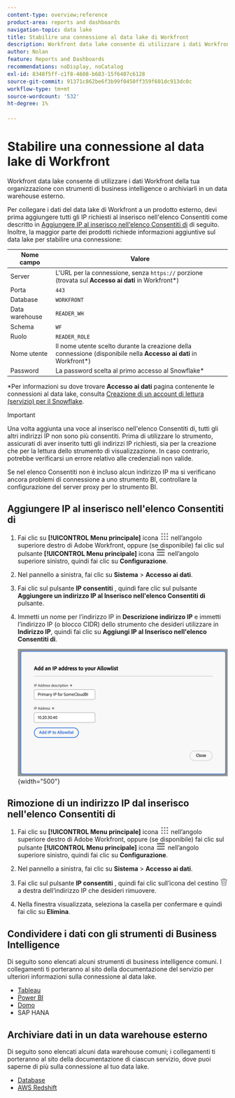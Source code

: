 ```yaml
---
content-type: overview;reference
product-area: reports and dashboards
navigation-topic: data lake
title: Stabilire una connessione al data lake di Workfront
description: Workfront data lake consente di utilizzare i dati Workfront della tua organizzazione con i più diffusi strumenti di business intelligence o di memorizzarli in un data warehouse esterno.
author: Nolan
feature: Reports and Dashboards
recommendations: noDisplay, noCatalog
exl-id: 8348f5ff-c1f8-4608-b683-15f6407c6128
source-git-commit: 91371c862be6f3b99f0450ff359f601dc913dc0c
workflow-type: tm+mt
source-wordcount: '532'
ht-degree: 1%

---
```


# Stabilire una connessione al data lake di Workfront

Workfront data lake consente di utilizzare i dati Workfront della tua organizzazione con strumenti di business intelligence o archiviarli in un data warehouse esterno.

Per collegare i dati del data lake di Workfront a un prodotto esterno, devi prima aggiungere tutti gli IP richiesti al inserisco nell&#39;elenco Consentiti come descritto in [Aggiungere IP al inserisco nell&#39;elenco Consentiti di](#add-ips-to-the-allowlist) di seguito. Inoltre, la maggior parte dei prodotti richiede informazioni aggiuntive sul data lake per stabilire una connessione:

| Nome campo | Valore |
|---------------|-------------|
| Server | L&#39;URL per la connessione, senza `https://` porzione (trovata sul **Accesso ai dati** in Workfront*) |
| Porta | `443` |
| Database | `WORKFRONT` |
| Data warehouse | `READER_WH` |
| Schema | `WF` |
| Ruolo | `READER_ROLE` |
| Nome utente | Il nome utente scelto durante la creazione della connessione (disponibile nella **Accesso ai dati** in Workfront*) |
| Password | La password scelta al primo accesso al Snowflake* |

*Per informazioni su dove trovare **Accesso ai dati** pagina contenente le connessioni al data lake, consulta [Creazione di un account di lettura (servizio) per il Snowflake](/help/quicksilver/reports-and-dashboards/data-lake/create-a-reader-account.md).

>[!IMPORTANT]
>
>Una volta aggiunta una voce al inserisco nell&#39;elenco Consentiti di, tutti gli altri indirizzi IP non sono più consentiti. Prima di utilizzare lo strumento, assicurati di aver inserito tutti gli indirizzi IP richiesti, sia per la creazione che per la lettura dello strumento di visualizzazione. In caso contrario, potrebbe verificarsi un errore relativo alle credenziali non valide.
>
>Se nel elenco Consentiti non è incluso alcun indirizzo IP ma si verificano ancora problemi di connessione a uno strumento BI, controllare la configurazione del server proxy per lo strumento BI.


## Aggiungere IP al inserisco nell&#39;elenco Consentiti di

1. Fai clic su **[!UICONTROL Menu principale]** icona ![Menu principale](/help/_includes/assets/main-menu-icon.png) nell’angolo superiore destro di Adobe Workfront, oppure (se disponibile) fai clic sul pulsante **[!UICONTROL Menu principale]** icona ![Menu principale](/help/_includes/assets/main-menu-icon-left-nav.png) nell’angolo superiore sinistro, quindi fai clic su **Configurazione**.

1. Nel pannello a sinistra, fai clic su **Sistema** > **Accesso ai dati**.

1. Fai clic sul pulsante **IP consentiti** , quindi fare clic sul pulsante **Aggiungere un indirizzo IP al Inserisco nell&#39;elenco Consentiti di** pulsante.

1. Immetti un nome per l’indirizzo IP in **Descrizione indirizzo IP** e immetti l’indirizzo IP (o blocco CIDR) dello strumento che desideri utilizzare in **Indirizzo IP**, quindi fai clic su **Aggiungi IP al Inserisco nell&#39;elenco Consentiti di**.

   ![Aggiungi indirizzo IP](/help/quicksilver/reports-and-dashboards/data-lake/assets/add-IP-allowlist.png) {width="500"}

## Rimozione di un indirizzo IP dal inserisco nell&#39;elenco Consentiti di

1. Fai clic su **[!UICONTROL Menu principale]** icona ![Menu principale](/help/_includes/assets/main-menu-icon.png) nell’angolo superiore destro di Adobe Workfront, oppure (se disponibile) fai clic sul pulsante **[!UICONTROL Menu principale]** icona ![Menu principale](/help/_includes/assets/main-menu-icon-left-nav.png) nell’angolo superiore sinistro, quindi fai clic su **Configurazione**.

1. Nel pannello a sinistra, fai clic su **Sistema** > **Accesso ai dati**.

1. Fai clic sul pulsante **IP consentiti** , quindi fai clic sull’icona del cestino ![Icona Elimina](/help/quicksilver/reports-and-dashboards/data-lake/assets/delete.png) a destra dell’indirizzo IP che desideri rimuovere.

1. Nella finestra visualizzata, seleziona la casella per confermare e quindi fai clic su **Elimina**.

## Condividere i dati con gli strumenti di Business Intelligence

Di seguito sono elencati alcuni strumenti di business intelligence comuni. I collegamenti ti porteranno al sito della documentazione del servizio per ulteriori informazioni sulla connessione al data lake.

* [Tableau](https://help.tableau.com/current/pro/desktop/en-us/basicconnectoverview.htm)
* [Power BI](https://learn.microsoft.com/power-query/connectors/snowflake)
* [Domo](https://www.domo.com/appstore/connector/snowflake-connector/overview)
* SAP HANA

## Archiviare dati in un data warehouse esterno

Di seguito sono elencati alcuni data warehouse comuni; i collegamenti ti porteranno al sito della documentazione di ciascun servizio, dove puoi saperne di più sulla connessione al tuo data lake.

* [Database](https://docs.databricks.com/en/connect/index.html)
* [AWS Redshift](https://docs.aws.amazon.com/redshift/latest/gsg/federated-query.html)
